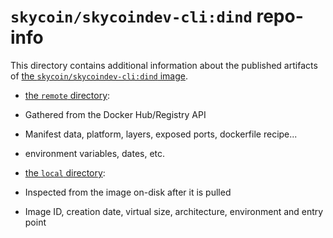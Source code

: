 # `skycoin/skycoindev-cli:dind` repo-info

This directory contains additional information about the published artifacts of [the `skycoin/skycoindev-cli:dind` image](https://hub.docker.com/r/skycoin/skycoindev-cli).

-   [the `remote` directory](remote/):

   -   Gathered from the Docker Hub/Registry API
   -   Manifest data, platform, layers, exposed ports, dockerfile recipe...
   -   environment variables, dates, etc.

-   [the `local` directory](local/):

   -   Inspected from the image on-disk after it is pulled
   -   Image ID, creation date, virtual size, architecture, environment and entry point

